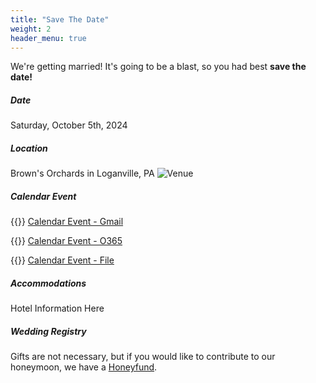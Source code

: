 ```yaml
---
title: "Save The Date"
weight: 2
header_menu: true
---
```


We're getting married! It's going to be a blast, so you had best **save the date!**

##### Date
Saturday, October 5th, 2024

##### Location
Brown's Orchards in Loganville, PA
![Venue](images/venue.jpeg)


##### Calendar Event

{{<icon class="fa fa-calendar">}}&nbsp;[Calendar Event - Gmail](https://calendar.google.com/calendar/render?action=TEMPLATE&dates=20241005%2F20241006&details=Jamie%20%26%20Zach%20are%20tying%20the%20knot%20on%20October%205th%2C%202024%20in%20Loganville%2C%20PA.&location=Loganville%2C%20PA&text=Jamie%20%26%20Zach%27s%20Wedding)

{{<icon class="fa fa-calendar">}}&nbsp;[Calendar Event - O365](https://outlook.office.com/calendar/0/action/compose?allday=true&body=Jamie%20%26%20Zach%20are%20tying%20the%20knot%20on%20October%205th%2C%202024%20in%20Loganville%2C%20PA.&enddt=2024-10-06T18%3A45%3A00&location=Loganville%2C%20PA&path=%2Fcalendar%2Faction%2Fcompose&rru=addevent&startdt=2024-10-05T18%3A45%3A00&subject=Jamie%20%26%20Zach%27s%20Wedding)

{{<icon class="fa fa-calendar">}}&nbsp;[Calendar Event - File](calendar/jamie_zach_wedding_event.ics)

##### Accommodations
Hotel Information Here

##### Wedding Registry
Gifts are not necessary, but if you would like to contribute to our honeymoon, we have a [Honeyfund](https://www.honeyfund.com/wedding/jamieandzach).
